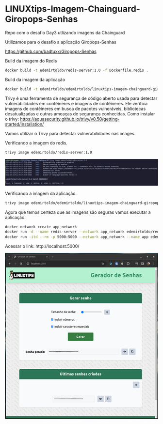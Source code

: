 # LINUXtips-Imagem-Chainguard-Giropops-Senhas

Repo com o desafio Day3 utlizando imagens da Chainguard

Utilizamos para o desafio a aplicação Giropops-Senhas

https://github.com/badtuxx/Giropops-Senhas


Build da imagem do Redis 
```bash
docker build -t edemirtoldo/redis-server:1.0 -f Dockerfile.redis .
```

Build da imagem da aplicação

```bash
docker build -t edemirtoldo/edemirtoldo/linuxtips-imagem-chainguard-giropops-senhas:1.0 -f Dockerfile.app .
```

Trivy é uma ferramenta de segurança de código aberto usada para detectar vulnerabilidades em contêineres e imagens de contêineres. Ele verifica imagens de contêineres em busca de pacotes vulneráveis, bibliotecas desatualizadas e outras ameaças de segurança conhecidas.
Como instalar o trivy: https://aquasecurity.github.io/trivy/v0.50/getting-started/installation/

Vamos utilizar o Trivy para detectar vulnerabilidades nas images.

Verificando a imagem do redis.
```bash
trivy image edemirtoldo/redis-server:1.0
```

![trivy1](https://github.com/edemirtoldo/LINUXtips-Imagem-Chainguard-Giropops-Senhas/blob/main/pictures/1.png)


Verificando a imagem da aplicação.
```bash
trivy image edemirtoldo/edemirtoldo/linuxtips-imagem-chainguard-giropops-senhas:1.0
```

Agora que temos certeza que as imagens são seguras vamos executar a aplicação. 

```bash
docker network create app_network
docker run -d --name redis-server --network app_network edemirtoldo/redis-server:1.0
docker run -itd --rm -p 5000:5000 --network app_network --name app edemirtoldo/edemirtoldo/linuxtips-imagem-chainguard-giropops-senhas:1.0
```

Acessar o link:
http://localhost:5000/

![Localhost](https://github.com/edemirtoldo/LINUXtips-Imagem-Chainguard-Giropops-Senhas/blob/main/pictures/3.png)




